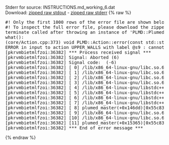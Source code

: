 Stderr for source:  INSTRUCTIONS.md_working_6.dat   
Download: [zipped raw stdout](INSTRUCTIONS.md_working_6.dat.plumed_master.stdout.txt.zip) - [zipped raw stderr](INSTRUCTIONS.md_working_6.dat.plumed_master.stderr.txt.zip) 
{% raw %}
<pre>
#! Only the first 1000 rows of the error file are shown below
#! To inspect the full error file, please download the zipped raw stderr file above
terminate called after throwing an instance of 'PLMD::Plumed::ExceptionError'
what():
(core/Action.cpp:373) void PLMD::Action::error(const std::string&) const
ERROR in input to action UPPER_WALLS with label @s9 : cannot find action named cv (hint! the actions with value in this ActionSet are: timestep kBT posx posy posz Masses Charges Box driver )
[pkrvmbietmlfzoi:36382] *** Process received signal ***
[pkrvmbietmlfzoi:36382] Signal: Aborted (6)
[pkrvmbietmlfzoi:36382] Signal code:  (-6)
[pkrvmbietmlfzoi:36382] [ 0] /lib/x86_64-linux-gnu/libc.so.6(+0x45330)[0x7f5c90645330]
[pkrvmbietmlfzoi:36382] [ 1] /lib/x86_64-linux-gnu/libc.so.6(pthread_kill+0x11c)[0x7f5c9069eb2c]
[pkrvmbietmlfzoi:36382] [ 2] /lib/x86_64-linux-gnu/libc.so.6(gsignal+0x1e)[0x7f5c9064527e]
[pkrvmbietmlfzoi:36382] [ 3] /lib/x86_64-linux-gnu/libc.so.6(abort+0xdf)[0x7f5c906288ff]
[pkrvmbietmlfzoi:36382] [ 4] /lib/x86_64-linux-gnu/libstdc++.so.6(+0xa5ff5)[0x7f5c90aa5ff5]
[pkrvmbietmlfzoi:36382] [ 5] /lib/x86_64-linux-gnu/libstdc++.so.6(+0xbb0da)[0x7f5c90abb0da]
[pkrvmbietmlfzoi:36382] [ 6] /lib/x86_64-linux-gnu/libstdc++.so.6(_ZSt10unexpectedv+0x0)[0x7f5c90aa5a55]
[pkrvmbietmlfzoi:36382] [ 7] /lib/x86_64-linux-gnu/libstdc++.so.6(+0xa5a6f)[0x7f5c90aa5a6f]
[pkrvmbietmlfzoi:36382] [ 8] plumed_master(+0x146dd)[0x55c83c2b46dd]
[pkrvmbietmlfzoi:36382] [ 9] /lib/x86_64-linux-gnu/libc.so.6(+0x2a1ca)[0x7f5c9062a1ca]
[pkrvmbietmlfzoi:36382] [10] /lib/x86_64-linux-gnu/libc.so.6(__libc_start_main+0x8b)[0x7f5c9062a28b]
[pkrvmbietmlfzoi:36382] [11] plumed_master(+0x15365)[0x55c83c2b5365]
[pkrvmbietmlfzoi:36382] *** End of error message ***
</pre>
{% endraw %}
